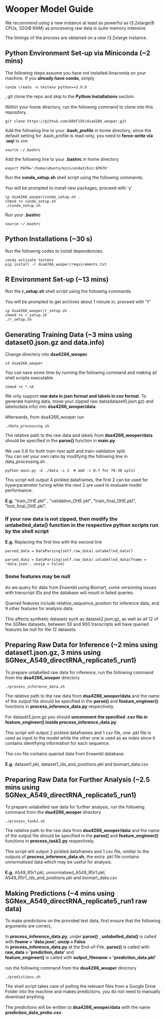 # Wooper Model Guide
We recommend using a new instance at least as powerful as t3.2xlarge(8 CPUs, 32GiB RAM) as processing raw data is quite memory intensive.   

The timings of the process are obtained on a new t3.2xlarge instance.
## Python Environment Set-up via Miniconda (~2 mins)
The following steps assume you have not installed Anaconda on your machine. If you **already have conda**,
simply
```
conda create -n testenv python==3.9.0
```
, git clone the repo and skip to the **Python Installations** section.    \
\
Within your home directory, run the following command to clone into this repository.    

```
git clone https://github.com/b0bf15h/dsa4266_wooper.git
```
Add the following line to your **.bash_profile** in home directory, since the default setting for .bash_profile is read-only, you need to **force-write via :wq!** in vim
```
source ~/.bashrc
```
Add the following line to your **.bashrc** in home directory
```
export PATH='/home/ubuntu/miniconda3/bin:$PATH'
```
Run the **conda_setup.sh** shell script using the following commands. \
\
You will be prompted to install new packages, proceed with 'y'
```
cp dsa4266_wooper/conda_setup.sh .
chmod +x conda_setup.sh
./conda_setup.sh
```
Run your **.bashrc**
```
source ~/.bashrc
```

## Python Installations (~30 s)

Run the following codes to install dependencies. 
```
conda activate testenv
pip install -r dsa4266_wooper/requirements.txt
```

## R Environment Set-up (~13 mins)
Run the **r_setup.sh** shell script using the following commands. \
\
You will be prompted to get archives about 1 minute in, proceed with 'Y'
```
cp dsa4266_wooper/r_setup.sh .
chmod +x r_setup.sh
./r_setup.sh
```

## Generating Training Data (~3 mins using dataset0.json.gz and data.info)
Change directory into **dsa4266_wooper**.
```
cd dsa4266_wooper
```
You can save some time by running the following command and making all shell scripts executable
```
chmod +x *.sh
```
We only support **raw data in json format and labels in csv format**.
To generate training data, move your zipped raw data(dataset0.json.gz) and labels(data.info) into **dsa4266_wooper/data**. \
\
Afterwards, from dsa4266_wooper run 
```
./data_processing.sh
```
The relative path to the raw data and labels from **dsa4266_wooper/data** should be specified in the **parse()** function in **main.py**.\
\
We use 0.8 for both train-test split and train-validation split. \
You can set your own ratio by modifying the following line in data_processing.sh
```
python main.py -d ./data -s 2  # add -r 0.7 for 70-30 split
```
This script will output 4 pickled dataframes, the first 2 can be used for hyperparameter tuning while the next 2 are used to evaluate model performance. \
\
**E.g.** "train_OHE.pkl" , "validation_OHE.pkl", "train_final_OHE.pkl", "test_final_OHE.pkl".

### If your raw data is not zipped, then modify the unlabelled_data() function in the respective python scripts run by the shell script
**E.g.** Replacing the first line with the second line
```
parsed_data = DataParsing(self.raw_data).unlabelled_data()

parsed_data = DataParsing(self.raw_data).unlabelled_data(fname = 'data.json', unzip = False)

```

### Some features may be null
As we query for data from Ensembl using Biomart, some versioning issues with transcript IDs and the database will result in failed queries. \
\
Queried features include relative_sequence_position for inference data, and 9 other features for analysis data. \
\
This affects synthetic datasets such as dataset2.json.gz, as well as all 12 of the SGNex datasets, between 50 and 900 transcripts will have queried features be null for the 12 datasets.

## Preparing Raw Data for Inference (~2 mins using dataset1.json.gz, 3 mins using SGNex_A549_directRNA_replicate5_run1)
To prepare unlabelled raw data for inference, run the following command from the **dsa4266_wooper** directory
```
./process_inference_data.sh
```
The relative path to the raw data from **dsa4266_wooper/data** and the name of the output file should be specified in the **parse()** and **feature_engineer()** functions in **process_inference_data.py** respectively. \
\
For dataset3.json.gz you should **uncomment the specified .csv file in feature_engineer() inside process_inference_data.py**. \
\
This script will output 2 pickled dataframes and 1 csv file, one .pkl file is used as input to the model while the other one is used as an index since it contains identifying information for each sequence. \
\
The csv file contains queried data from Ensembl database. \
\
**E.g.** dataset1.pkl, dataset1_ids_and_positions.pkl and biomart_data.csv

## Preparing Raw Data for Further Analysis (~2.5 mins using SGNex_A549_directRNA_replicate5_run1)
To prepare unlabelled raw data for further analysis, run the following command from the **dsa4266_wooper** directory
```
./process_task2.sh
```
The relative path to the raw data from **dsa4266_wooper/data** and the name of the output file should be specified in the **parse()** and **feature_engineer()** functions in **process_task2.py** respectively.\
\
This script will output 3 pickled dataframes and 1 csv file, similar to the outputs of **process_inference_data.sh**, the extra .pkl file contains unnormalised data which may be useful for analysis.\
\
**E.g.** A549_R5r1.pkl, unnormalised_A549_R5r1.pkl, A549_R5r1_ids_and_positions.pkl and biomart_data.csv

## Making Predictions (~4 mins using SGNex_A549_directRNA_replicate5_run1 raw data)
To make predictions on the provided test data, first ensure that the following arguments are correct,\
\
In **process_inference_data.py**, under **parse()** , **unlabelled_data()** is called with **fname = 'data.json', unzip = False**.\
In **process_inference_data.py** at the End-of-File, **parse()** is called with **raw_data = 'prediction_data'** and\
**feature_engineer()** is called with **output_filename = 'prediction_data.pkl'**\
\
run the following command from the **dsa4266_wooper** directory
```
./predictions.sh
```
The shell script takes care of pulling the relevant files from a Google Drive Folder into the machine and makes predictions, you do not need to manually download anything.\
\
The predictions will be written to **dsa4266_wooper/data** with the name **prediction_data_probs.csv**.
